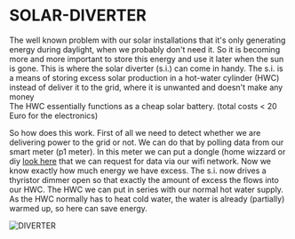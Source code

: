 # SOLAR-DIVERTER
The well known problem with our solar installations that it's only generating energy during daylight, when we probably don't need it.
So it is becoming more and more important to store this energy and use it later when the sun is gone. This is where the solar diverter (s.i.)
can come in handy.
The s.i. is a means of storing excess solar production in a hot-water cylinder (HWC) instead of deliver it to the grid, where it is unwanted and doesn't make any money  
The HWC essentially functions as a cheap solar battery. (total costs < 20 Euro for the electronics)

So how does this work. First of all we need to detect whether we are delivering power to the grid or not. We can do that by polling data from our smart meter (p1 meter).
In this meter we can put a dongle (home wizzard or diy [look here](https://github.com/patience4711/ESP32-C3-READ-P1-METER) that we can request for data via our wifi network. Now we know exactly how much energy we have excess. 
The s.i. now drives a thyristor dimmer open so that exactly the amount of excess the flows into our HWC. The HWC we can put in series with our normal hot water supply. 
As the HWC normally has to heat cold water, the water is already (partially) warmed up, so here can save energy. 

![DIVERTER](https://github.com/user-attachments/assets/24d69c4e-29d5-4c90-af08-9f484eec1a6b)

